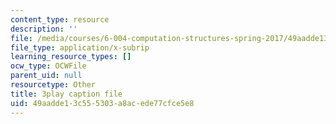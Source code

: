 ```yaml
---
content_type: resource
description: ''
file: /media/courses/6-004-computation-structures-spring-2017/49aadde13c555303a8acede77cfce5e8_TSmui37yrL8.vtt
file_type: application/x-subrip
learning_resource_types: []
ocw_type: OCWFile
parent_uid: null
resourcetype: Other
title: 3play caption file
uid: 49aadde1-3c55-5303-a8ac-ede77cfce5e8
---
```

